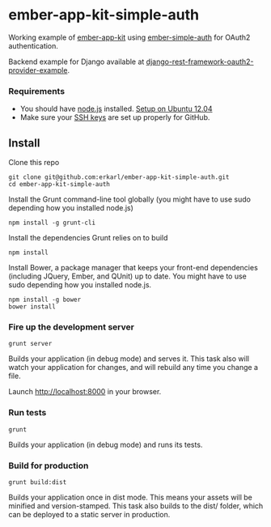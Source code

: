 ember-app-kit-simple-auth
===================
Working example of [ember-app-kit](https://github.com/stefanpenner/ember-app-kit) using [ember-simple-auth](https://github.com/simplabs/ember-simple-auth) for OAuth2 authentication.

Backend example for Django available at [django-rest-framework-oauth2-provider-example](https://github.com/erkarl/django-rest-framework-oauth2-provider-example).

### Requirements 
* You should have [node.js](http://nodejs.org/ "node.js") installed. [Setup on Ubuntu 12.04](https://www.digitalocean.com/community/articles/how-to-install-an-upstream-version-of-node-js-on-ubuntu-12-04)
* Make sure your [SSH keys](https://help.github.com/articles/generating-ssh-keys) are set up properly for GitHub.

## Install 
Clone this repo
```console
git clone git@github.com:erkarl/ember-app-kit-simple-auth.git
cd ember-app-kit-simple-auth 
```

Install the Grunt command-line tool globally (you might have to use sudo depending how you installed node.js)
```console
npm install -g grunt-cli
```

Install the dependencies Grunt relies on to build
```console
npm install
```

Install Bower, a package manager that keeps your front-end dependencies (including JQuery, Ember, and QUnit) up to date. You might have to use sudo depending how you installed node.js.
```console
npm install -g bower
bower install
```

### Fire up the development server

```console
grunt server
```
Builds your application (in debug mode) and serves it. This task also will watch your application for changes, and will rebuild any time you change a file.

Launch [http://localhost:8000](http://localhost:8000) in your browser.

### Run tests
```console
grunt
```
Builds your application (in debug mode) and runs its tests.

### Build for production  

```console
grunt build:dist
```
Builds your application once in dist mode. This means your assets will be minified and version-stamped. This task also builds to the dist/ folder, which can be deployed to a static server in production.
